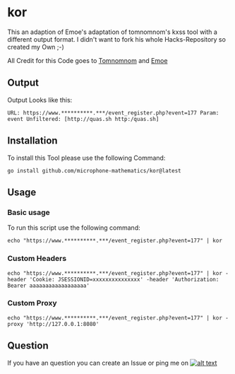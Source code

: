 # kor
[1.1]: http://i.imgur.com/tXSoThF.png
[1]: https://twitter.com/TobiunddasMoe
This an adaption of Emoe's adaptation of tomnomnom's kxss tool with a different output format. I didn't want to fork his whole Hacks-Repository so created my Own ;-)

All Credit for this Code goes to [Tomnomnom](https://github.com/tomnomnom/) and [Emoe](https://github.com/Emoe/)

## Output
Output Looks like this:
```
URL: https://www.**********.***/event_register.php?event=177 Param: event Unfiltered: [http://quas.sh http:/quas.sh]
```

## Installation
To install this Tool please use the following Command:
```
go install github.com/microphone-mathematics/kor@latest
```

## Usage
### Basic usage
To run this script use the following command:
```
echo "https://www.**********.***/event_register.php?event=177" | kor
```

### Custom Headers
```
echo "https://www.**********.***/event_register.php?event=177" | kor -header 'Cookie: JSESSIONID=xxxxxxxxxxxxxxx' -header 'Authorization: Bearer aaaaaaaaaaaaaaaaaa'
```

### Custom Proxy
```
echo "https://www.**********.***/event_register.php?event=177" | kor -proxy 'http://127.0.0.1:8080'
```

## Question
If you have an question you can create an Issue or ping me on [![alt text][1.1]][1]
